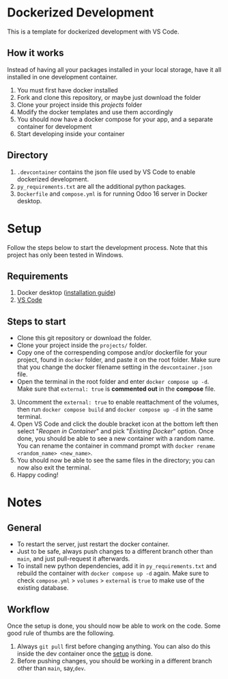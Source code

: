 # Dockerized Development
This is a template for dockerized development with VS Code.

## How it works

Instead of having all your packages installed in your local storage, have it all installed in one development container.
1. You must first have docker installed
2. Fork and clone this repository, or maybe just download the folder
3. Clone your project inside this _projects_ folder
4. Modify the docker templates and use them accordingly
5. You should now have a docker compose for your app, and a separate container for development
6. Start developing inside your container

## Directory
1. `.devcontainer` contains the json file used by VS Code to enable dockerized development.
2. `py_requirements.txt` are all the additional python packages.
3. `Dockerfile` and `compose.yml` is for running Odoo 16 server in Docker desktop.

# Setup
Follow the steps below to start the development process. Note that this project has only been tested in Windows.

## Requirements
1. Docker desktop ([installation guide](https://docs.docker.com/desktop/install/windows-install/ "How to install?"))
2. [VS Code](https://code.visualstudio.com/ "What's VS Code? How to install?")

## Steps to start
- Clone this git repository or download the folder.
- Clone your project inside the `projects/` folder.
- Copy one of the correspending compose and/or dockerfile for your project, found in `docker` folder, and paste it on the root folder.  Make sure that you change the docker filename setting in the `devcontainer.json` file.
- Open the terminal in the root folder and enter `docker compose up -d`. Make sure that `external: true` is __commented out__ in the **compose** file.
3. Uncomment the `external: true` to enable reattachment of the volumes, then run `docker compose build` and `docker compose up -d` in the same terminal.
4. Open VS Code and click the double bracket icon at the bottom left then select "*Reopen in Container*" and pick "*Existing Docker*" option. Once done, you should be able to see a new container with a random name. You can rename the container in command prompt with `docker rename <random_name> <new_name>`.
5. You should now be able to see the same files in the directory; you can now also exit the terminal.
6. Happy coding!

# Notes

## General
- To restart the server, just restart the docker container.
- Just to be safe, always push changes to a different branch other than `main`, and just pull-request it afterwards.
- To install new python dependencies, add it in `py_requirements.txt` and rebuild the container with `docker compose up -d` again. Make sure to check `compose.yml` > `volumes` > `external` is `true` to make use of the existing database.

## Workflow
Once the setup is done, you should now be able to work on the code. Some good rule of thumbs are the following.
1. Always `git pull` first before changing anything. You can also do this inside the dev container once the [setup](#Setup "Go to Setup") is done.  
2. Before pushing changes, you should be working in a different branch other than `main`, say,`dev`.


